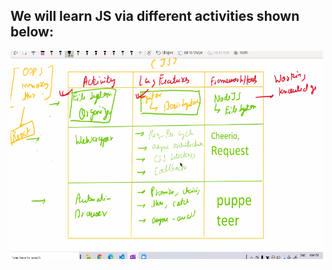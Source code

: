 
## We will learn JS via different activities shown below:
<img src="activities.PNG" alt="Trulli" width="500" height="333">
